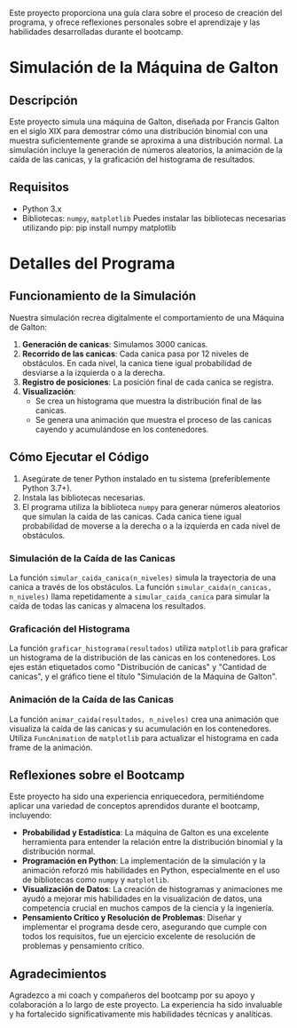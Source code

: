 Este proyecto proporciona una guía clara sobre el proceso de creación del programa, y ofrece reflexiones personales sobre el aprendizaje y las habilidades desarrolladas durante el bootcamp.
# Simulación de la Máquina de Galton
## Descripción
Este proyecto simula una máquina de Galton, diseñada por Francis Galton en el siglo XIX para demostrar cómo una distribución binomial con una muestra suficientemente grande se aproxima a una distribución normal. La simulación incluye la generación de números aleatorios, la animación de la caída de las canicas, y la graficación del histograma de resultados.
## Requisitos
- Python 3.x
- Bibliotecas: `numpy`, `matplotlib`
Puedes instalar las bibliotecas necesarias utilizando pip:
pip install numpy matplotlib

# Detalles del Programa
## Funcionamiento de la Simulación
Nuestra simulación recrea digitalmente el comportamiento de una Máquina de Galton:

1. **Generación de canicas**: Simulamos 3000 canicas.
2. **Recorrido de las canicas**: Cada canica pasa por 12 niveles de obstáculos. En cada nivel, la canica tiene igual probabilidad de desviarse a la izquierda o a la derecha.
3. **Registro de posiciones**: La posición final de cada canica se registra.
4. **Visualización**: 
   - Se crea un histograma que muestra la distribución final de las canicas.
   - Se genera una animación que muestra el proceso de las canicas cayendo y acumulándose en los contenedores.

## Cómo Ejecutar el Código

1. Asegúrate de tener Python instalado en tu sistema (preferiblemente Python 3.7+).
2. Instala las bibliotecas necesarias.
3. El programa utiliza la biblioteca `numpy` para generar números aleatorios que simulan la caída de las canicas. Cada canica tiene igual probabilidad de moverse a la derecha o a la izquierda en cada nivel de obstáculos.

### Simulación de la Caída de las Canicas

La función `simular_caida_canica(n_niveles)` simula la trayectoria de una canica a través de los obstáculos. La función `simular_caida(n_canicas, n_niveles)` llama repetidamente a `simular_caida_canica` para simular la caída de todas las canicas y almacena los resultados.

### Graficación del Histograma

La función `graficar_histograma(resultados)` utiliza `matplotlib` para graficar un histograma de la distribución de las canicas en los contenedores. Los ejes están etiquetados como "Distribución de canicas" y "Cantidad de canicas", y el gráfico tiene el título "Simulación de la Máquina de Galton".

### Animación de la Caída de las Canicas

La función `animar_caida(resultados, n_niveles)` crea una animación que visualiza la caída de las canicas y su acumulación en los contenedores. Utiliza `FuncAnimation` de `matplotlib` para actualizar el histograma en cada frame de la animación.

## Reflexiones sobre el Bootcamp

Este proyecto ha sido una experiencia enriquecedora, permitiéndome aplicar una variedad de conceptos aprendidos durante el bootcamp, incluyendo:

- **Probabilidad y Estadística**: La máquina de Galton es una excelente herramienta para entender la relación entre la distribución binomial y la distribución normal.
- **Programación en Python**: La implementación de la simulación y la animación reforzó mis habilidades en Python, especialmente en el uso de bibliotecas como `numpy` y `matplotlib`.
- **Visualización de Datos**: La creación de histogramas y animaciones me ayudó a mejorar mis habilidades en la visualización de datos, una competencia crucial en muchos campos de la ciencia y la ingeniería.
- **Pensamiento Crítico y Resolución de Problemas**: Diseñar y implementar el programa desde cero, asegurando que cumple con todos los requisitos, fue un ejercicio excelente de resolución de problemas y pensamiento crítico.

## Agradecimientos

Agradezco a mi coach y compañeros del bootcamp por su apoyo y colaboración a lo largo de este proyecto. La experiencia ha sido invaluable y ha fortalecido significativamente mis habilidades técnicas y analíticas.
